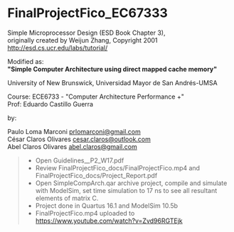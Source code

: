 # FinalProjectFico_EC67333

Simple Microprocessor Design (ESD Book Chapter 3),              
originally created by Weijun Zhang, Copyright 2001                      
http://esd.cs.ucr.edu/labs/tutorial/

Modified as:      
**"Simple Computer Architecture using direct mapped cache memory"**  

University of New Brunswick, Universidad Mayor de San Andrés-UMSA

Course: ECE6733 - "Computer Architecture Performance +"     
Prof: Eduardo Castillo Guerra               
    
by: 		

Paulo Loma Marconi 			prlomarconi@gmail.com       
César Claros Olivares   	cesar.claros@outlook.com        
Abel Claros Olivares		abel.claros@gmail.com           

>- Open Guidelines__P2_W17.pdf       
>- Review FinalProjectFico_docs/FinalProjectFico.mp4 and FinalProjectFico_docs/Project_Report.pdf
>- Open SimpleCompArch.qar archive project, compile and simulate with ModelSim, set time simulation to 17 ns to see all resultant elements of matrix C.
>- Project done in Quartus 16.1 and ModelSim 10.5b
>- FinalProjectFico.mp4 uploaded to  https://www.youtube.com/watch?v=Zvd96RGTEjk

